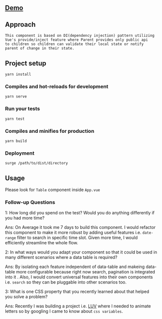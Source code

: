 
## [Demo](http://tablue.surge.sh/)

## Approach
```
This component is based on DI(dependency injection) pattern utilizing Vue's provide/inject feature where Parent provides only public api 
to children so children can validate their local state or notify parent of change in their state.
```

## Project setup
```
yarn install
```

### Compiles and hot-reloads for development
```
yarn serve
```

### Run your tests
```
yarn test
```

### Compiles and minifies for production
```
yarn build
```

### Deployment
```
surge /path/to/dist/directory
```

## Usage
Please look for `Table` component inside `App.vue`

### Follow-up Questions
1: How long did you spend on the test? Would you do anything differently if you had more time?

Ans: On Average it took me 7 days to build this component. I would refactor this component to make it more robust by adding useful features i.e. `date-range` filter to search in specific time slot. Given more time, I would efficiently streamline the whole flow.

2: In what ways would you adapt your component so that it could be used in many different scenarios where a data table is required?

Ans: By isolating each feature independent of data-table and makeing data-table more configurable because right now search, pagination is integrated into it . Also, I would convert universal features into their own components i.e. `search` so they can be pluggable into other scenarios too.

3: What is one CSS property that you recently learned about that helped you solve a problem?

Ans: Recently I was building a project i.e. [LUV](https://letusvue.app) where I needed to animate letters so by googling I came to know about `css variables`.
